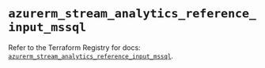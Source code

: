 # `azurerm_stream_analytics_reference_input_mssql`

Refer to the Terraform Registry for docs: [`azurerm_stream_analytics_reference_input_mssql`](https://registry.terraform.io/providers/hashicorp/azurerm/3.103.1/docs/resources/stream_analytics_reference_input_mssql).
